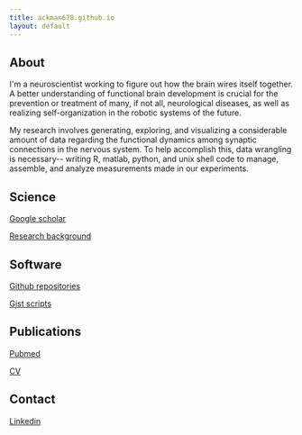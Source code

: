 ```yaml
---
title: ackman678.github.io
layout: default
---
```



## About

I'm a neuroscientist working to figure out how the brain wires itself together. A better understanding of functional brain development is crucial for the prevention or treatment of many, if not all, neurological diseases, as well as realizing self-organization in the robotic systems of the future.

My research involves generating, exploring, and visualizing a considerable amount of data regarding the functional dynamics among synaptic connections in the nervous system. To help accomplish this, data wrangling is necessary-- writing R, matlab, python, and unix shell code to manage, assemble, and analyze measurements made in our experiments.

## Science

[Google scholar](http://scholar.google.com/citations?user=qtmtHEUAAAAJ&hl=en)

[Research background](/previous_research.html)

## Software

[Github repositories](https://github.com/ackman678?tab=repositories)

[Gist scripts](https://gist.github.com/ackman678)

## Publications

[Pubmed][pubmedMe]

[CV](/vita.html)

## Contact

[Linkedin][linkMe]     

[pubmedMe]: http://www.ncbi.nlm.nih.gov/pubmed/?term=(ackman+jb%5BAuthor%5D+OR+ackman+j%5BAuthor%5D)+AND+(yale%5BAffiliation%5D+OR+marseille%5BAffiliation%5D+OR+ferrara%5BAffiliation%5D+OR+connecticut%5BAffiliation%5D)
[linkMe]: https://www.linkedin.com/pub/james-ackman/3/152/bab
[twitterMe]: https://twitter.com/JamesAckman